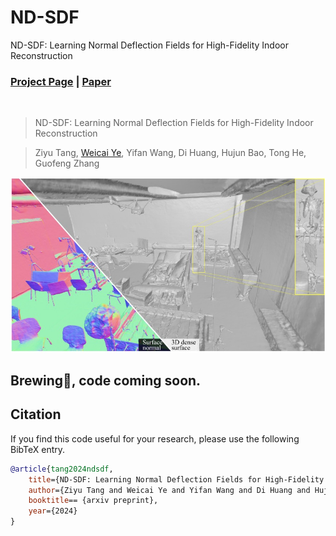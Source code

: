# ND-SDF
ND-SDF: Learning Normal Deflection Fields for High-Fidelity Indoor Reconstruction
### [Project Page](https://zju3dv.github.io/nd-sdf/) | [Paper]()
<!-- Code is coming soon. -->

<br/>

> ND-SDF: Learning Normal Deflection Fields for High-Fidelity Indoor Reconstruction

> Ziyu Tang, [Weicai Ye](https://ywcmaike.github.io/), Yifan Wang, Di Huang, Hujun Bao, Tong He, Guofeng Zhang


![demo_vid](assets/teaser.jpg)


<!-- ![demo_vid](assets/demo.mp4) -->




## Brewing🍺, code coming soon.
## Citation

If you find this code useful for your research, please use the following BibTeX entry.

```bibtex
@article{tang2024ndsdf,
    title={ND-SDF: Learning Normal Deflection Fields for High-Fidelity Indoor Reconstruction},
    author={Ziyu Tang and Weicai Ye and Yifan Wang and Di Huang and Hujun Bao and Tong He and Guofeng Zhang},
    booktitle== {arxiv preprint},
    year={2024}
}
```